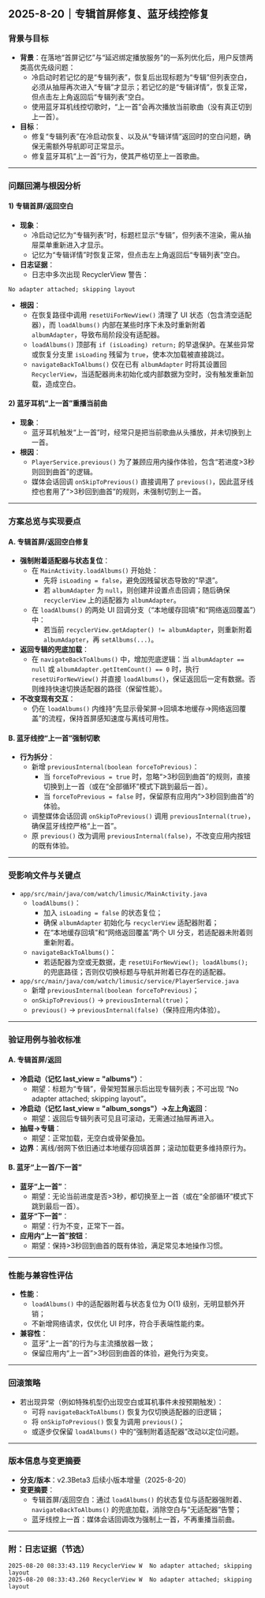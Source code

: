 ## 2025-8-20｜专辑首屏修复、蓝牙线控修复

### 背景与目标
- **背景**：在落地“首屏记忆”与“延迟绑定播放服务”的一系列优化后，用户反馈两类高优先级问题：
  - 冷启动时若记忆的是“专辑列表”，恢复后出现标题为“专辑”但列表空白，必须从抽屉再次进入“专辑”才显示；若记忆的是“专辑详情”，恢复正常，但点击左上角返回后“专辑列表”空白。
  - 使用蓝牙耳机线控切歌时，“上一首”会再次播放当前歌曲（没有真正切到上一首）。
- **目标**：
  - 修复“专辑列表”在冷启动恢复、以及从“专辑详情”返回时的空白问题，确保无需额外导航即可正常显示。
  - 修复蓝牙耳机“上一首”行为，使其严格切至上一首歌曲。

---

### 问题回溯与根因分析
#### 1) 专辑首屏/返回空白
- **现象**：
  - 冷启动记忆为“专辑列表”时，标题栏显示“专辑”，但列表不渲染，需从抽屉菜单重新进入才显示。
  - 记忆为“专辑详情”时恢复正常，但点击左上角返回后“专辑列表”空白。
- **日志证据**：
  - 日志中多次出现 RecyclerView 警告：
```text
No adapter attached; skipping layout
```
- **根因**：
  - 在恢复路径中调用 `resetUiForNewView()` 清理了 UI 状态（包含清空适配器），而 `loadAlbums()` 内部在某些时序下未及时重新附着 `albumAdapter`，导致布局阶段没有适配器。
  - `loadAlbums()` 顶部有 `if (isLoading) return;` 的早退保护。在某些异常或恢复分支里 `isLoading` 残留为 `true`，使本次加载被直接跳过。
  - `navigateBackToAlbums()` 仅在已有 `albumAdapter` 时将其设置回 `RecyclerView`，当适配器尚未初始化或内部数据为空时，没有触发重新加载，造成空白。

#### 2) 蓝牙耳机“上一首”重播当前曲
- **现象**：
  - 蓝牙耳机触发“上一首”时，经常只是把当前歌曲从头播放，并未切换到上一首。
- **根因**：
  - `PlayerService.previous()` 为了兼顾应用内操作体验，包含“若进度>3秒则回到曲首”的逻辑。
  - 媒体会话回调 `onSkipToPrevious()` 直接调用了 `previous()`，因此蓝牙线控也套用了“>3秒回到曲首”的规则，未强制切到上一首。

---

### 方案总览与实现要点
#### A. 专辑首屏/返回空白修复
- **强制附着适配器与状态复位**：
  - 在 `MainActivity.loadAlbums()` 开始处：
    - 先将 `isLoading = false`，避免因残留状态导致的“早退”。
    - 若 `albumAdapter` 为 `null`，则创建并设置点击回调；随后确保 `recyclerView` 上的适配器为 `albumAdapter`。
  - 在 `loadAlbums()` 的两处 UI 回调分支（“本地缓存回填”和“网络返回覆盖”）中：
    - 若当前 `recyclerView.getAdapter() != albumAdapter`，则重新附着 `albumAdapter`，再 `setAlbums(...)`。
- **返回专辑的兜底加载**：
  - 在 `navigateBackToAlbums()` 中，增加兜底逻辑：当 `albumAdapter == null` 或 `albumAdapter.getItemCount() == 0` 时，执行 `resetUiForNewView()` 并直接 `loadAlbums()`，保证返回后一定有数据。否则维持快速切换适配器的路径（保留性能）。
- **不改变现有交互**：
  - 仍在 `loadAlbums()` 内维持“先显示骨架屏→回填本地缓存→网络返回覆盖”的流程，保持首屏感知速度与离线可用性。

#### B. 蓝牙线控“上一首”强制切歌
- **行为拆分**：
  - 新增 `previousInternal(boolean forceToPrevious)`：
    - 当 `forceToPrevious = true` 时，忽略“>3秒回到曲首”的规则，直接切换到上一首（或在“全部循环”模式下跳到最后一首）。
    - 当 `forceToPrevious = false` 时，保留原有应用内“>3秒回到曲首”的体验。
  - 调整媒体会话回调 `onSkipToPrevious()` 调用 `previousInternal(true)`，确保蓝牙线控严格“上一首”。
  - 原 `previous()` 改为调用 `previousInternal(false)`，不改变应用内按钮的既有体验。

---

### 受影响文件与关键点
- `app/src/main/java/com/watch/limusic/MainActivity.java`
  - `loadAlbums()`：
    - 加入 `isLoading = false` 的状态复位；
    - 确保 `albumAdapter` 初始化与 `recyclerView` 适配器附着；
    - 在“本地缓存回填”和“网络返回覆盖”两个 UI 分支，若适配器未附着则重新附着。
  - `navigateBackToAlbums()`：
    - 若适配器为空或无数据，走 `resetUiForNewView(); loadAlbums();` 的兜底路径；否则仅切换标题与导航并附着已存在的适配器。
- `app/src/main/java/com/watch/limusic/service/PlayerService.java`
  - 新增 `previousInternal(boolean forceToPrevious)`；
  - `onSkipToPrevious()` → `previousInternal(true)`；
  - `previous()` → `previousInternal(false)`（保持应用内体验）。

---

### 验证用例与验收标准
#### A. 专辑首屏/返回
- **冷启动（记忆 last_view = "albums"）**：
  - 期望：标题为“专辑”，骨架短暂展示后出现专辑列表；不可出现 “No adapter attached; skipping layout”。
- **冷启动（记忆 last_view = "album_songs"）→左上角返回**：
  - 期望：返回后专辑列表可见且可滚动，无需通过抽屉再进入。
- **抽屉→专辑**：
  - 期望：正常加载，无空白或骨架叠加。
- **边界**：离线/弱网下依旧通过本地缓存回填首屏；滚动加载更多维持原行为。

#### B. 蓝牙“上一首/下一首”
- **蓝牙“上一首”**：
  - 期望：无论当前进度是否>3秒，都切换至上一首（或在“全部循环”模式下跳到最后一首）。
- **蓝牙“下一首”**：
  - 期望：行为不变，正常下一首。
- **应用内“上一首”按钮**：
  - 期望：保持>3秒回到曲首的既有体验，满足常见本地操作习惯。

---

### 性能与兼容性评估
- **性能**：
  - `loadAlbums()` 中的适配器附着与状态复位为 O(1) 级别，无明显额外开销；
  - 不新增网络请求，仅优化 UI 时序，符合手表端性能约束。
- **兼容性**：
  - 蓝牙“上一首”的行为与主流播放器一致；
  - 保留应用内“上一首”>3秒回到曲首的体验，避免行为突变。

---

### 回滚策略
- 若出现异常（例如特殊机型仍出现空白或耳机事件未按预期触发）：
  - 可将 `navigateBackToAlbums()` 恢复为仅切换适配器的旧逻辑；
  - 将 `onSkipToPrevious()` 恢复为调用 `previous()`；
  - 或逐步仅保留 `loadAlbums()` 中的“强制附着适配器”改动以定位问题。

---

### 版本信息与变更摘要
- **分支/版本**：v2.3Beta3 后续小版本增量（2025-8-20）
- **变更摘要**：
  - 专辑首屏/返回空白：通过 `loadAlbums()` 的状态复位与适配器强附着、`navigateBackToAlbums()` 的兜底加载，消除空白与“无适配器”告警；
  - 蓝牙线控上一首：媒体会话回调改为强制上一首，不再重播当前曲。

---

### 附：日志证据（节选）
```text
2025-08-20 08:33:43.119 RecyclerView W  No adapter attached; skipping layout
2025-08-20 08:33:43.260 RecyclerView W  No adapter attached; skipping layout
```

